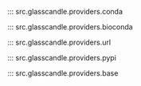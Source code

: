 ::: src.glasscandle.providers.conda

::: src.glasscandle.providers.bioconda

::: src.glasscandle.providers.url

::: src.glasscandle.providers.pypi

::: src.glasscandle.providers.base

